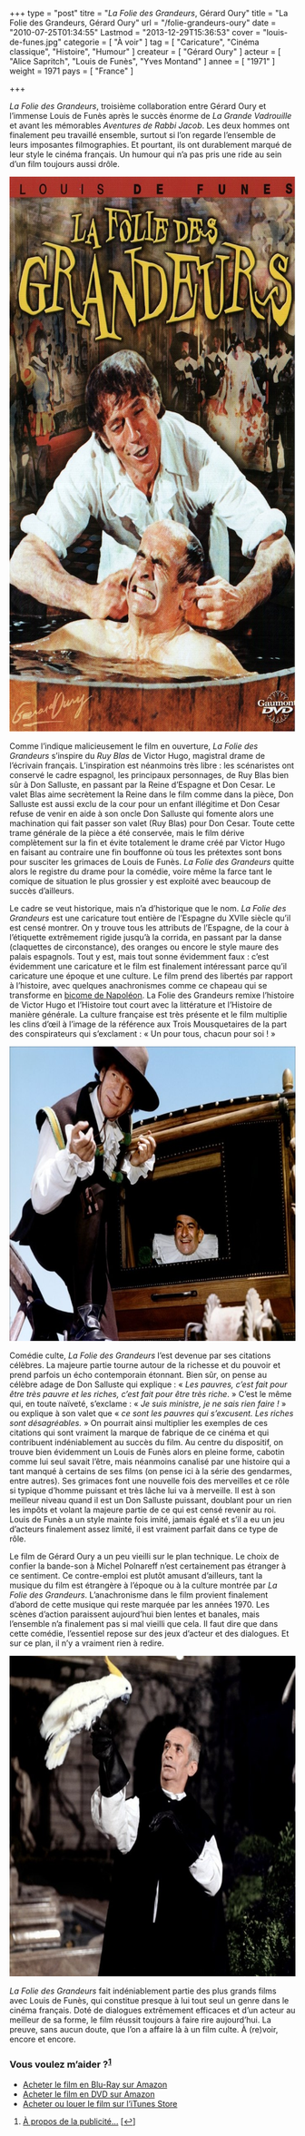 +++
type = "post"
titre = "<em>La Folie des Grandeurs</em>, Gérard Oury"
title = "La Folie des Grandeurs, Gérard Oury"
url = "/folie-grandeurs-oury"
date = "2010-07-25T01:34:55"
Lastmod = "2013-12-29T15:36:53"
cover = "louis-de-funes.jpg"
categorie = [ "À voir" ]
tag = [ "Caricature", "Cinéma classique", "Histoire", "Humour" ]
createur = [ "Gérard Oury" ]
acteur = [ "Alice Sapritch", "Louis de Funès", "Yves Montand" ]
annee = [ "1971" ]
weight = 1971
pays = [ "France" ]

+++

<p><em>La Folie des Grandeurs</em>, troisième collaboration entre Gérard Oury et l&rsquo;immense Louis de Funès après le succès énorme de <em>La Grande Vadrouille</em> et avant les mémorables <em>Aventures de Rabbi Jacob</em>. Les deux hommes ont finalement peu travaillé ensemble, surtout si l&rsquo;on regarde l&rsquo;ensemble de leurs imposantes filmographies. Et pourtant, ils ont durablement marqué de leur style le cinéma français. Un humour qui n&rsquo;a pas pris une ride au sein d&rsquo;un film toujours aussi drôle.</p>
<div style="text-align: center;"><a href="http://www.allocine.fr/film/fichefilm_gen_cfilm=9268.html" target="_blank"><img class="aligncenter" src="la-folie-des-grandeurs.jpg" border="0" alt="la-folie-des-grandeurs.jpg" width="690" height="978" /></a></div>
<p>Comme l&rsquo;indique malicieusement le film en ouverture, <em>La Folie des Grandeurs</em> s&rsquo;inspire du <em>Ruy Blas</em> de Victor Hugo, magistral drame de l&rsquo;écrivain français. L&rsquo;inspiration est néanmoins très libre : les scénaristes ont conservé le cadre espagnol, les principaux personnages, de Ruy Blas bien sûr à Don Salluste, en passant par la Reine d&rsquo;Espagne et Don Cesar. Le valet Blas aime secrètement la Reine dans le film comme dans la pièce, Don Salluste est aussi exclu de la cour pour un enfant illégitime et Don Cesar refuse de venir en aide à son oncle Don Salluste qui fomente alors une machination qui fait passer son valet (Ruy Blas) pour Don Cesar. Toute cette trame générale de la pièce a été conservée, mais le film dérive complètement sur la fin et évite totalement le drame créé par Victor Hugo en faisant au contraire une fin bouffonne où tous les prétextes sont bons pour susciter les grimaces de Louis de Funès. <em>La Folie des Grandeurs</em> quitte alors le registre du drame pour la comédie, voire même la farce tant le comique de situation le plus grossier y est exploité avec beaucoup de succès d&rsquo;ailleurs.</p>
<p>Le cadre se veut historique, mais n&rsquo;a d&rsquo;historique que le nom. <em>La Folie des Grandeurs</em> est une caricature tout entière de l&rsquo;Espagne du XVIIe siècle qu&rsquo;il est censé montrer. On y trouve tous les attributs de l&rsquo;Espagne, de la cour à l&rsquo;étiquette extrêmement rigide jusqu&rsquo;à la corrida, en passant par la danse (claquettes de circonstance), des oranges ou encore le style maure des palais espagnols. Tout y est, mais tout sonne évidemment faux : c&rsquo;est évidemment une caricature et le film est finalement intéressant parce qu&rsquo;il caricature une époque et une culture. Le film prend des libertés par rapport à l&rsquo;histoire, avec quelques anachronismes comme ce chapeau qui se transforme en <a href="http://fr.wikipedia.org/wiki/Chapeau_de_Napoléon">bicome de Napoléon</a>. La Folie des Grandeurs remixe l&rsquo;histoire de Victor Hugo et l&rsquo;Histoire tout court avec la littérature et l&rsquo;Histoire de manière générale. La culture française est très présente et le film multiplie les clins d&rsquo;œil à l&rsquo;image de la référence aux Trois Mousquetaires de la part des conspirateurs qui s&rsquo;exclament : &laquo;&nbsp;Un pour tous, chacun pour soi !&nbsp;&raquo;</p>
<div style="text-align: center;"><img class="aligncenter" src="la-folie-des-grandeurs-oury.jpg" border="0" alt="la-folie-des-grandeurs-oury.jpg" width="690" height="519" /></div>
<p>Comédie culte, <em>La Folie des Grandeurs</em> l&rsquo;est devenue par ses citations célèbres. La majeure partie tourne autour de la richesse et du pouvoir et prend parfois un écho contemporain étonnant. Bien sûr, on pense au célèbre adage de Don Salluste qui explique : &laquo;&nbsp;<em>Les pauvres, c&rsquo;est fait pour être très pauvre et les riches, c&rsquo;est fait pour être très riche</em>.&nbsp;&raquo; C&rsquo;est le même qui, en toute naïveté, s&rsquo;exclame : &laquo;&nbsp;<em>Je suis ministre, je ne sais rien faire !</em>&nbsp;&raquo; ou explique à son valet que &laquo;&nbsp;<em>ce sont les pauvres qui s&rsquo;excusent. Les riches sont désagréables.</em>&nbsp;&raquo; On pourrait ainsi multiplier les exemples de ces citations qui sont vraiment la marque de fabrique de ce cinéma et qui contribuent indéniablement au succès du film. Au centre du dispositif, on trouve bien évidemment un Louis de Funès alors en pleine forme, cabotin comme lui seul savait l&rsquo;être, mais néanmoins canalisé par une histoire qui a tant manqué à certains de ses films (on pense ici à la série des gendarmes, entre autres). Ses grimaces font une nouvelle fois des merveilles et ce rôle si typique d&rsquo;homme puissant et très lâche lui va à merveille. Il est à son meilleur niveau quand il est un Don Salluste puissant, doublant pour un rien les impôts et volant la majeure partie de ce qui est censé revenir au roi. Louis de Funès a un style mainte fois imité, jamais égalé et s&rsquo;il a eu un jeu d&rsquo;acteurs finalement assez limité, il est vraiment parfait dans ce type de rôle.</p>
<p>Le film de Gérard Oury a un peu vieilli sur le plan technique. Le choix de confier la bande-son à Michel Polnareff n&rsquo;est certainement pas étranger à ce sentiment. Ce contre-emploi est plutôt amusant d&rsquo;ailleurs, tant la musique du film est étrangère à l&rsquo;époque ou à la culture montrée par <em>La Folie des Grandeurs</em>. L&rsquo;anachronisme dans le film provient finalement d&rsquo;abord de cette musique qui reste marquée par les années 1970. Les scènes d&rsquo;action paraissent aujourd&rsquo;hui bien lentes et banales, mais l&rsquo;ensemble n&rsquo;a finalement pas si mal vieilli que cela. Il faut dire que dans cette comédie, l&rsquo;essentiel repose sur des jeux d&rsquo;acteur et des dialogues. Et sur ce plan, il n&rsquo;y a vraiment rien à redire.</p>
<div style="text-align: center;"><img class="aligncenter" src="louis-de-funes-la-folie-des-grandeurs.jpg" border="0" alt="louis-de-funes-la-folie-des-grandeurs.jpg" width="690" height="565" /></div>
<p><em>La Folie des Grandeurs</em> fait indéniablement partie des plus grands films avec Louis de Funès, qui constitue presque à lui tout seul un genre dans le cinéma français. Doté de dialogues extrêmement efficaces et d&rsquo;un acteur au meilleur de sa forme, le film réussit toujours à faire rire aujourd&rsquo;hui. La preuve, sans aucun doute, que l&rsquo;on a affaire là à un film culte. À (re)voir, encore et encore.</p>
<div class="amazon">
<h3>Vous voulez m&rsquo;aider ?<sup><a href="#footnote_0_3706" id="identifier_0_3706" class="footnote-link footnote-identifier-link" title="&Agrave; propos de la publicit&eacute;&hellip;">1</a></sup></h3>
<ul>
<li><a href="http://www.amazon.fr/gp/product/B003EN2SN2/ref=as_li_ss_tl?ie=UTF8&tag=leblogdenic07-21&linkCode=as2&camp=1642&creative=19458&creativeASIN=B003EN2SN2">Acheter le film en Blu-Ray sur Amazon</a></li>
<li><a href="http://www.amazon.fr/gp/product/B0014JKMBI/ref=as_li_ss_tl?ie=UTF8&tag=leblogdenic07-21&linkCode=as2&camp=1642&creative=19458&creativeASIN=B0014JKMBI">Acheter le film en DVD sur Amazon</a></li>
<li><a href="https://itunes.apple.com/fr/movie/la-folie-des-grandeurs/id389109905">Acheter ou louer le film sur l&rsquo;iTunes Store</a></li>
</ul>
</div>
<ol class="footnotes"><li id="footnote_0_3706" class="footnote"><a href="http://voiretmanger.fr/a-propos/publicite/">À propos de la publicité…</a> [<a href="#identifier_0_3706" class="footnote-link footnote-back-link">&#8617;</a>]</li></ol>

